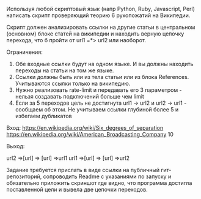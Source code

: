 Используя любой скриптовый язык (напр Python, Ruby, Javascript, Perl)  написать скрипт проверяющий теорию 6 рукопожатий на Википедии.

Скрипт должен анализировать ссылки на другие статьи в центральном (основном) блоке статей на википедии и находить верную цепочку перехода, что б пройти от url1 =*> url2 или наоборот.

Ограничения:
1) Обе входные ссылки будут на одном языке. И вы должны находить переходы на статьи на том же языке.
2) Ссылки должны быть или из тела статьи или из блока References. Учитываются ссылки только на википедию.
3) Нужно реализовать rate-limit и передавать его 3 параметром - нельзя создавать подключений больше чем limit
4) Если за 5 переходов цель не достигнута url1 -> url2 и url2 -> url1 - сообщаем об этом. Не учитываем ссылки глубиной более 5 и избегаем дубликатов


Вход:
https://en.wikipedia.org/wiki/Six_degrees_of_separation
https://en.wikipedia.org/wiki/American_Broadcasting_Company
10

Выход:

url2 =>[url] => [url] =>url1
url1 =>[url] => [url] =>url2

Задание требуется прислать в виде ссылки на публичный гит-репозиторий, сопроводить Readme с указаниями по запуску и обязательно приложить скриншот где видно, что программа достигла поставленной цели и вывела две цепочки переходов.

